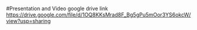 #Presentation and Video google drive link
https://drive.google.com/file/d/1OQ8KKsMrad8F_Bg5gPu5mOor3YS6okcW/view?usp=sharing
